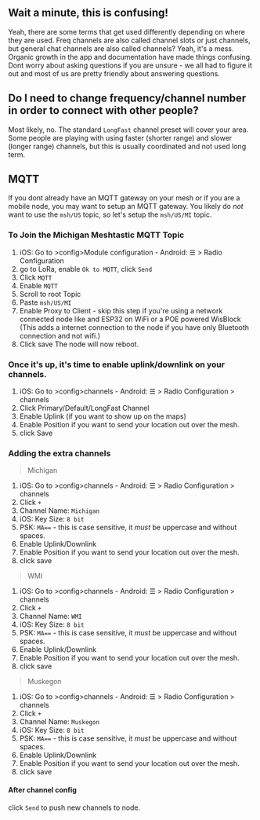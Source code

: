 ## Wait a minute, this is confusing!
Yeah, there are some terms that get used differently depending on where they are used. Freq channels are also called channel slots or just channels, but general chat channels are also called channels? Yeah, it's a mess. Organic growth in the app and documentation have made things confusing. Dont worry about asking questions if you are unsure - we all had to figure it out and most of us are pretty friendly about answering questions.

## Do I need to change frequency/channel number in order to connect with other people?
Most likely, no. The standard `LongFast` channel preset will cover your area. Some people are playing with using faster (shorter range) and slower (longer range) channels, but this is usually coordinated and not used long term.

## MQTT
If you dont already have an MQTT gateway on your mesh or if you are a mobile node, you may want to setup an MQTT gateway.
You likely do *not* want to use the `msh/US` topic, so let's setup the `msh/US/MI` topic. 

### To Join the Michigan Meshtastic MQTT Topic

1. iOS: Go to >config>Module configuration - Android: ☰ > Radio Configuration
2. go to LoRa, enable `Ok to MQTT`, click `Send`
3. Click `MQTT`
4. Enable `MQTT`
5. Scroll to root Topic
6. Paste `msh/US/MI`
7. Enable Proxy to Client - skip this step if you're using a network connected node like and ESP32 on WiFi or a POE powered WisBlock (This adds a internet connection to the node if you have only Bluetooth connection and not wifi.)
8. Click save
The node will now reboot. 

### Once it's up, it's time to enable uplink/downlink on your channels.

1. iOS: Go to >config>channels - Android: ☰ > Radio Configuration > channels
2. Click Primary/Default/LongFast Channel
3. Enable Uplink (if you want to show up on the maps) 
4. Enable Position if you want to send your location out over the mesh.
5. click Save

### Adding the extra channels
> Michigan
1. iOS: Go to >config>channels - Android: ☰ > Radio Configuration > channels
2. Click `+`
3. Channel Name: `Michigan`
4. iOS: Key Size: `8 bit`
5. PSK: `MA==` - this is case sensitive, it *must* be uppercase and without spaces.
6. Enable Uplink/Downlink 
7. Enable Position if you want to send your location out over the mesh.
8. click save

> WMI
1. iOS: Go to >config>channels - Android: ☰ > Radio Configuration > channels
2. Click `+`
3. Channel Name: `WMI`
4. iOS: Key Size: `8 bit`
5. PSK: `MA==` - this is case sensitive, it *must* be uppercase and without spaces.
6. Enable Uplink/Downlink 
7. Enable Position if you want to send your location out over the mesh.
8. click save

> Muskegon
1. iOS: Go to >config>channels - Android: ☰ > Radio Configuration > channels
2. Click `+`
3. Channel Name: `Muskegon`
4. iOS: Key Size: `8 bit`
5. PSK: `MA==` - this is case sensitive, it *must* be uppercase and without spaces.
6. Enable Uplink/Downlink 
7. Enable Position if you want to send your location out over the mesh.
8. click save

#### After channel config
click `Send` to push new channels to node.


